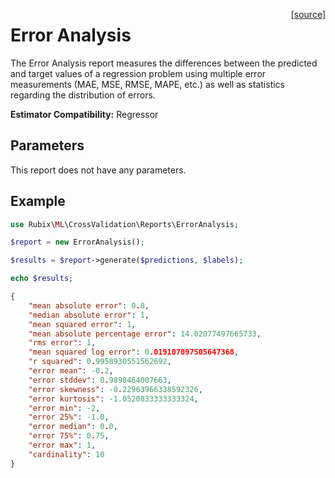 <span style="float:right;"><a href="https://github.com/RubixML/ML/blob/master/src/CrossValidation/Reports/ErrorAnalysis.php">[source]</a></span>

# Error Analysis
The Error Analysis report measures the differences between the predicted and target values of a regression problem using multiple error measurements (MAE, MSE, RMSE, MAPE, etc.) as well as statistics regarding the distribution of errors.

**Estimator Compatibility:** Regressor

## Parameters
This report does not have any parameters.

## Example
```php
use Rubix\ML\CrossValidation\Reports\ErrorAnalysis;

$report = new ErrorAnalysis();

$results = $report->generate($predictions, $labels);

echo $results;
```

```json
{
    "mean absolute error": 0.8,
    "median absolute error": 1,
    "mean squared error": 1,
    "mean absolute percentage error": 14.02077497665733,
    "rms error": 1,
    "mean squared log error": 0.019107097505647368,
    "r squared": 0.9958930551562692,
    "error mean": -0.2,
    "error stddev": 0.9898464007663,
    "error skewness": -0.22963966338592326,
    "error kurtosis": -1.0520833333333324,
    "error min": -2,
    "error 25%": -1.0,
    "error median": 0.0,
    "error 75%": 0.75,
    "error max": 1,
    "cardinality": 10
}
```
